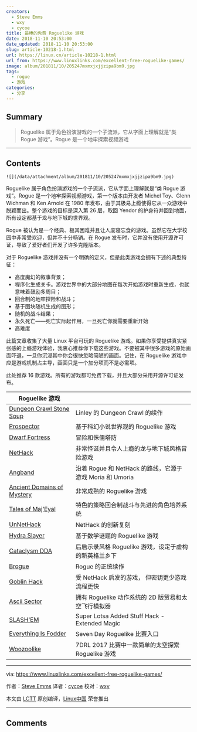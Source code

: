 ```yaml
---
creators:
  - Steve Emms
  - wxy
  - cycoe
title: 最棒的免费 Roguelike 游戏
date: 2018-11-10 20:53:00
date_updated: 2018-11-10 20:53:00
slug: article-10218-1.html
url: https://linux.cn/article-10218-1.html
url_from: https://www.linuxlinks.com/excellent-free-roguelike-games/
image: album/201811/10/205247mxmxjxjjzipa9bm9.jpg
tags:
  - rogue
  - 游戏
categories:
  - 分享
---
```


## Summary

> Roguelike 属于角色扮演游戏的一个子流派，它从字面上理解就是“类 Rogue 游戏”。Rogue 是一个地牢探索视频游戏

***

<!-- more -->

## Contents

`![](/data/attachment/album/201811/10/205247mxmxjxjjzipa9bm9.jpg)`

Roguelike 属于角色扮演游戏的一个子流派，它从字面上理解就是“类 Rogue 游戏”。Rogue 是一个地牢探索视频游戏，第一个版本由开发者 Michel Toy、Glenn Wichman 和 Ken Arnold 在 1980 年发布，由于其极易上瘾使得它从一众游戏中脱颖而出。整个游戏的目标是深入第 26 层，取回 Yendor 的护身符并回到地面，所有设定都基于龙与地下城的世界观。

Rogue 被认为是一个经典、极其困难并且让人废寝忘食的游戏。虽然它在大学校园中非常受欢迎，但并不十分畅销。在 Rogue 发布时，它并没有使用开源许可证，导致了爱好者们开发了许多克隆版本。

对于 Roguelike 游戏并没有一个明确的定义，但是此类游戏会拥有下述的典型特征：

* 高度魔幻的叙事背景；
* 程序化生成关卡。游戏世界中的大部分地图在每次开始游戏时重新生成，也就意味着鼓励多周目；
* 回合制的地牢探险和战斗；
* 基于图块随机生成的图形；
* 随机的战斗结果；
* 永久死亡——死亡实际起作用，一旦死亡你就需要重新开始
* 高难度

此篇文章收集了大量 Linux 平台可玩的 Roguelike 游戏。如果你享受提供真实紧张感的上瘾游戏体验，我衷心推荐你下载这些游戏。不要被其中很多游戏的原始画面吓退，一旦你沉浸其中你会很快忽略简陋的画面。记住，在 Roguelike 游戏中应是游戏机制占主导，画面只是一个加分项而不是必需项。

此处推荐 16 款游戏。所有的游戏都可免费下载，并且大部分采用开源许可证发布。

| Roguelike 游戏 |  |
| --- | --- |
| [Dungeon Crawl Stone Soup](https://www.linuxlinks.com/dungeoncrawlstonesoup/) | Linley 的 Dungeon Crawl 的续作 |
| [Prospector](https://www.linuxlinks.com/Prospector-roguelike/) | 基于科幻小说世界观的 Roguelike 游戏 |
| [Dwarf Fortress](https://www.linuxlinks.com/dwarffortress/) | 冒险和侏儒塔防 |
| [NetHack](https://www.linuxlinks.com/nethack/) | 非常怪诞并且令人上瘾的龙与地下城风格冒险游戏 |
| [Angband](https://www.linuxlinks.com/angband/) | 沿着 Rogue 和 NetHack 的路线，它源于游戏 Moria 和 Umoria |
| [Ancient Domains of Mystery](https://www.linuxlinks.com/ADOM/) | 非常成熟的 Roguelike 游戏 |
| [Tales of Maj’Eyal](https://www.linuxlinks.com/talesofmajeyal/) | 特色的策略回合制战斗与先进的角色培养系统 |
| [UnNetHack](https://www.linuxlinks.com/unnethack/) | NetHack 的创新复刻 |
| [Hydra Slayer](https://www.linuxlinks.com/hydra-slayer/) | 基于数学谜题的 Roguelike 游戏 |
| [Cataclysm DDA](https://www.linuxlinks.com/cataclysmdda/) | 后启示录风格 Roguelike 游戏，设定于虚构的新英格兰乡下 |
| [Brogue](https://www.linuxlinks.com/brogue/) | Rogue 的正统续作 |
| [Goblin Hack](https://www.linuxlinks.com/goblin-hack/) | 受 NetHack 启发的游戏， 但密钥更少游戏流程更快 |
| [Ascii Sector](https://www.linuxlinks.com/asciisector/) | 拥有 Roguelike 动作系统的 2D 版贸易和太空飞行模拟器 |
| [SLASH'EM](https://www.linuxlinks.com/slashem/) | Super Lotsa Added Stuff Hack - Extended Magic |
| [Everything Is Fodder](https://www.linuxlinks.com/everything-is-fodder/) | Seven Day Roguelike 比赛入口 |
| [Woozoolike](https://www.linuxlinks.com/Woozoolike/) | 7DRL 2017 比赛中一款简单的太空探索 Roguelike 游戏 |

---

via: <https://www.linuxlinks.com/excellent-free-roguelike-games/>

作者：[Steve Emms](https://www.linuxlinks.com/author/linuxlinks/) 译者：[cycoe](https://github.com/cycoe) 校对：[wxy](https://github.com/wxy)

本文由 [LCTT](https://github.com/LCTT/TranslateProject) 原创编译，[Linux中国](https://linux.cn/) 荣誉推出

***

## Comments
